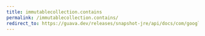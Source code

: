 ```yaml
---
title: immutablecollection.contains
permalink: /immutablecollection.contains/
redirect_to: https://guava.dev/releases/snapshot-jre/api/docs/com/google/common/collect/ImmutableCollection.html#contains-java.lang.Object-
---
```

